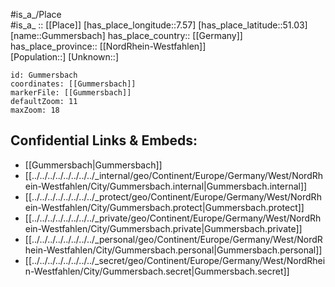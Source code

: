 ﻿---
location: [51.03,7.57] 
mapzoom: [7,12] 
mapmarker: city 
type: City
tags:
- geo/City


SpocWebEntityId: 30639
isDeleted: false
confidential: public

---
#is_a_/Place  
#is_a_ :: [[Place]] 
[has_place_longitude::7.57] 
[has_place_latitude::51.03] 
[name::Gummersbach] 
has_place_country:: [[Germany]]  
has_place_province:: [[NordRhein-Westfahlen]]  
[Population::] 
[Unknown::] 


```leaflet
id: Gummersbach
coordinates: [[Gummersbach]] 
markerFile: [[Gummersbach]] 
defaultZoom: 11 
maxZoom: 18
```


## Confidential Links & Embeds: 
- [[Gummersbach|Gummersbach]]  
- [[../../../../../../../../_internal/geo/Continent/Europe/Germany/West/NordRhein-Westfahlen/City/Gummersbach.internal|Gummersbach.internal]] 
- [[../../../../../../../../_protect/geo/Continent/Europe/Germany/West/NordRhein-Westfahlen/City/Gummersbach.protect|Gummersbach.protect]] 
- [[../../../../../../../../_private/geo/Continent/Europe/Germany/West/NordRhein-Westfahlen/City/Gummersbach.private|Gummersbach.private]] 
- [[../../../../../../../../_personal/geo/Continent/Europe/Germany/West/NordRhein-Westfahlen/City/Gummersbach.personal|Gummersbach.personal]] 
- [[../../../../../../../../_secret/geo/Continent/Europe/Germany/West/NordRhein-Westfahlen/City/Gummersbach.secret|Gummersbach.secret]] 
